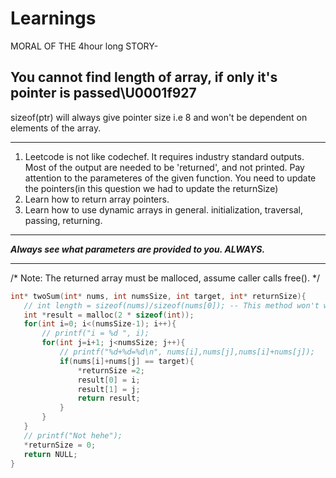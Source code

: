 # Learnings
MORAL OF THE 4hour long STORY-
## You cannot find length of array, if only it's pointer is passed\U0001f927
sizeof(ptr) will always give pointer size i.e 8 and won't be dependent on elements of the array.
***
1. Leetcode is not like codechef. It requires industry standard outputs.
Most of the output are needed to be 'returned', and not printed.
Pay attention to the parameteres of the given function. You need to update the pointers(in this question we had to update the returnSize)
2. Learn how to return array pointers.
3. Learn how to use dynamic arrays in general. initialization, traversal, passing, returning.

***
***Always see what parameters are provided to you. ALWAYS.***
***



/*
  Note: The returned array must be malloced, assume caller calls free().
 */
 ```C
int* twoSum(int* nums, int numsSize, int target, int* returnSize){
    // int length = sizeof(nums)/sizeof(nums[0]); -- This method won't work because MORAL
    int *result = malloc(2 * sizeof(int));
    for(int i=0; i<(numsSize-1); i++){
        // printf("i = %d ", i);
        for(int j=i+1; j<numsSize; j++){
            // printf("%d+%d=%d\n", nums[i],nums[j],nums[i]+nums[j]);
            if(nums[i]+nums[j] == target){
                *returnSize =2;
                result[0] = i;
                result[1] = j;
                return result;
            }
        }
    }
    // printf("Not hehe");
    *returnSize = 0;
    return NULL;
}
```


